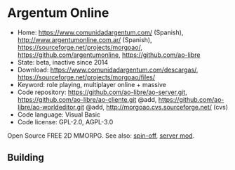 # Argentum Online

- Home: https://www.comunidadargentum.com/ (Spanish), http://www.argentumonline.com.ar/ (Spanish), https://sourceforge.net/projects/morgoao/, https://github.com/argentumonline, https://github.com/ao-libre
- State: beta, inactive since 2014
- Download: https://www.comunidadargentum.com/descargas/, https://sourceforge.net/projects/morgoao/files/
- Keyword: role playing, multiplayer online + massive
- Code repository: https://github.com/ao-libre/ao-server.git, https://github.com/ao-libre/ao-cliente.git @add, https://github.com/ao-libre/ao-worldeditor.git @add, http://morgoao.cvs.sourceforge.net/ (cvs)
- Code language: Visual Basic
- Code license: GPL-2.0, AGPL-3.0

Open Source FREE 2D MMORPG.
See also: [spin-off](https://github.com/horacioMartinez/argentumonline.io), [server mod](https://sourceforge.net/projects/aoserverbyshura/).

## Building


